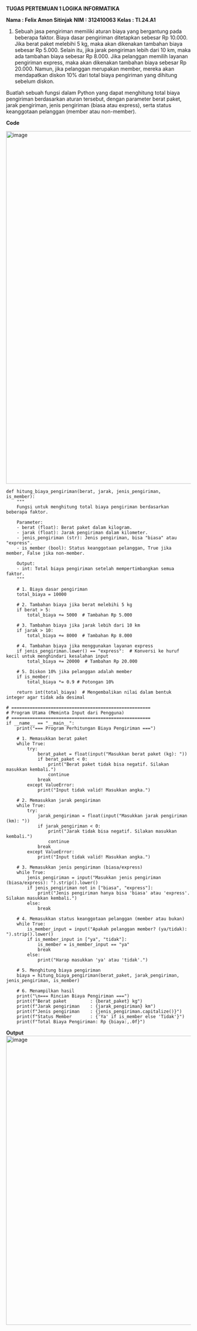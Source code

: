 **TUGAS PERTEMUAN 1 LOGIKA INFORMATIKA**

**Nama : Felix Amon Sitinjak**
**NIM : 312410063**
**Kelas : TI.24.A1**

1. Sebuah jasa pengiriman memiliki aturan biaya yang bergantung pada beberapa faktor. Biaya dasar pengiriman ditetapkan sebesar Rp 10.000.
Jika berat paket melebihi 5 kg, maka akan dikenakan tambahan biaya sebesar Rp 5.000. Selain itu, jika jarak pengiriman lebih dari 10 km, maka ada tambahan biaya sebesar Rp 8.000. 
Jika pelanggan memilih layanan pengiriman express, maka akan dikenakan tambahan biaya sebesar Rp 20.000. Namun, jika pelanggan merupakan member, mereka akan mendapatkan diskon 10% dari total biaya pengiriman yang dihitung sebelum diskon. 

Buatlah sebuah fungsi dalam Python yang dapat menghitung total biaya pengiriman berdasarkan aturan tersebut, dengan parameter berat paket, jarak pengiriman, jenis pengiriman (biasa atau express), serta status keanggotaan pelanggan (member atau non-member).

**Code**

<img width="959" alt="image" src="https://github.com/user-attachments/assets/35d49873-0b8b-4205-a4f6-8d3a591f69c8" />

```
def hitung_biaya_pengiriman(berat, jarak, jenis_pengiriman, is_member):
    """
    Fungsi untuk menghitung total biaya pengiriman berdasarkan beberapa faktor.

    Parameter:
    - berat (float): Berat paket dalam kilogram.
    - jarak (float): Jarak pengiriman dalam kilometer.
    - jenis_pengiriman (str): Jenis pengiriman, bisa "biasa" atau "express".
    - is_member (bool): Status keanggotaan pelanggan, True jika member, False jika non-member.

    Output:
    - int: Total biaya pengiriman setelah mempertimbangkan semua faktor.
    """

    # 1. Biaya dasar pengiriman
    total_biaya = 10000

    # 2. Tambahan biaya jika berat melebihi 5 kg
    if berat > 5:
        total_biaya += 5000  # Tambahan Rp 5.000

    # 3. Tambahan biaya jika jarak lebih dari 10 km
    if jarak > 10:
        total_biaya += 8000  # Tambahan Rp 8.000

    # 4. Tambahan biaya jika menggunakan layanan express
    if jenis_pengiriman.lower() == "express":  # Konversi ke huruf kecil untuk menghindari kesalahan input
        total_biaya += 20000  # Tambahan Rp 20.000

    # 5. Diskon 10% jika pelanggan adalah member
    if is_member:
        total_biaya *= 0.9 # Potongan 10%

    return int(total_biaya)  # Mengembalikan nilai dalam bentuk integer agar tidak ada desimal

# =====================================================
# Program Utama (Meminta Input dari Pengguna)
# =====================================================
if __name__ == "__main__":
    print("=== Program Perhitungan Biaya Pengiriman ===")

    # 1. Memasukkan berat paket
    while True:
        try:
            berat_paket = float(input("Masukkan berat paket (kg): "))
            if berat_paket < 0:
                print("Berat paket tidak bisa negatif. Silakan masukkan kembali.")
                continue
            break
        except ValueError:
            print("Input tidak valid! Masukkan angka.")

    # 2. Memasukkan jarak pengiriman
    while True:
        try:
            jarak_pengiriman = float(input("Masukkan jarak pengiriman (km): "))
            if jarak_pengiriman < 0:
                print("Jarak tidak bisa negatif. Silakan masukkan kembali.")
                continue
            break
        except ValueError:
            print("Input tidak valid! Masukkan angka.")

    # 3. Memasukkan jenis pengiriman (biasa/express)
    while True:
        jenis_pengiriman = input("Masukkan jenis pengiriman (biasa/express): ").strip().lower()
        if jenis_pengiriman not in ["biasa", "express"]:
            print("Jenis pengiriman hanya bisa 'biasa' atau 'express'. Silakan masukkan kembali.")
        else:
            break

    # 4. Memasukkan status keanggotaan pelanggan (member atau bukan)
    while True:
        is_member_input = input("Apakah pelanggan member? (ya/tidak): ").strip().lower()
        if is_member_input in ["ya", "tidak"]:
            is_member = is_member_input == "ya"
            break
        else:
            print("Harap masukkan 'ya' atau 'tidak'.")

    # 5. Menghitung biaya pengiriman
    biaya = hitung_biaya_pengiriman(berat_paket, jarak_pengiriman, jenis_pengiriman, is_member)

    # 6. Menampilkan hasil
    print("\n=== Rincian Biaya Pengiriman ===")
    print(f"Berat paket         : {berat_paket} kg")
    print(f"Jarak pengiriman    : {jarak_pengiriman} km")
    print(f"Jenis pengiriman    : {jenis_pengiriman.capitalize()}")
    print(f"Status Member       : {'Ya' if is_member else 'Tidak'}")
    print(f"Total Biaya Pengiriman: Rp {biaya:,.0f}")

```


**Output**
<img width="786" alt="image" src="https://github.com/user-attachments/assets/a2f96ab4-4218-443f-a23e-336d94381059" />
